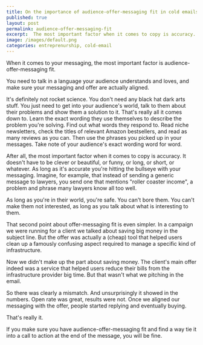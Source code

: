 ```yaml
---
title: On the importance of audience-offer-messaging fit in cold emails
published: true
layout: post
permalink: audience-offer-messaging-fit
excerpt:  The most important factor when it comes to copy is accuracy.
image: /images/default.png
categories: entreprenurship, cold-email
---
```


When it comes to your messaging, the most important factor is audience-offer-messaging fit. 

You need to talk in a language your audience understands and loves, and make sure your messaging and offer are actually aligned. 

It's definitely not rocket science. You don't need any black hat dark arts stuff. You just need to get into your audience's world, talk to them about their problems and show them a solution to it. That's really all it comes down to. 
Learn the exact wording they use themselves to describe the problem you're solving. Find out what words they respond to. Read niche newsletters, check the titles of relevant Amazon bestsellers, and read as many reviews as you can. Then use the phrases you picked up in your messages. Take note of your audience's exact wording word for word. 

After all, the most important factor when it comes to copy is accuracy. It doesn't have to be clever or beautiful, or funny, or long, or short, or whatever. As long as it's accurate you're hitting the bullseye with your messaging.
Imagine, for example, that instead of sending a generic message to lawyers, you send one that mentions "roller coaster income", a problem and phrase many lawyers know all too well. 

As long as you're in their world, you're safe. You can't bore them. You can't make them not interested, as long as you talk about what is interesting to them.

That second point about offer-messaging fit is even simpler. 
In a campaign we were running for a client we talked about saving big money in the subject line. But the offer was actually a (cheap) tool that helped users clean up a famously confusing aspect required to manage a specific kind of infrastructure. 

Now we didn't make up the part about saving money. The client's main offer indeed was a service that helped users reduce their bills from the infrastructure provider big time. But that wasn't what we pitching in the email. 

So there was clearly a mismatch. And unsurprisingly it showed in the numbers. Open rate was great, results were not.
Once we aligned our messaging with the offer, people started replying and eventually buying. 

That's really it. 

If you make sure you have audience-offer-messaging fit and find a way tie it into a call to action at the end of the message, you will be fine.